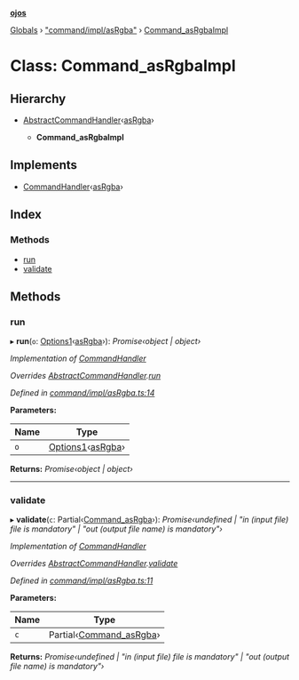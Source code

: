 **[ojos](../README.md)**

[Globals](../README.md) › ["command/impl/asRgba"](../modules/_command_impl_asrgba_.md) › [Command_asRgbaImpl](_command_impl_asrgba_.command_asrgbaimpl.md)

# Class: Command_asRgbaImpl

## Hierarchy

* [AbstractCommandHandler](_command_abstractcommand_.abstractcommandhandler.md)‹[asRgba](../enums/_command_types_.commandname.md#asrgba)›

  * **Command_asRgbaImpl**

## Implements

* [CommandHandler](../interfaces/_command_types_.commandhandler.md)‹[asRgba](../enums/_command_types_.commandname.md#asrgba)›

## Index

### Methods

* [run](_command_impl_asrgba_.command_asrgbaimpl.md#run)
* [validate](_command_impl_asrgba_.command_asrgbaimpl.md#validate)

## Methods

###  run

▸ **run**(`o`: [Options1](../interfaces/_command_types_.options1.md)‹[asRgba](../enums/_command_types_.commandname.md#asrgba)›): *Promise‹object | object›*

*Implementation of [CommandHandler](../interfaces/_command_types_.commandhandler.md)*

*Overrides [AbstractCommandHandler](_command_abstractcommand_.abstractcommandhandler.md).[run](_command_abstractcommand_.abstractcommandhandler.md#abstract-run)*

*Defined in [command/impl/asRgba.ts:14](https://github.com/cancerberoSgx/mirada/blob/f2ba50d/ojos/src/command/impl/asRgba.ts#L14)*

**Parameters:**

Name | Type |
------ | ------ |
`o` | [Options1](../interfaces/_command_types_.options1.md)‹[asRgba](../enums/_command_types_.commandname.md#asrgba)› |

**Returns:** *Promise‹object | object›*

___

###  validate

▸ **validate**(`c`: Partial‹[Command_asRgba](../interfaces/_command_impl_asrgba_.command_asrgba.md)›): *Promise‹undefined | "in (input file) file is mandatory" | "out (output file name) is mandatory"›*

*Implementation of [CommandHandler](../interfaces/_command_types_.commandhandler.md)*

*Overrides [AbstractCommandHandler](_command_abstractcommand_.abstractcommandhandler.md).[validate](_command_abstractcommand_.abstractcommandhandler.md#abstract-validate)*

*Defined in [command/impl/asRgba.ts:11](https://github.com/cancerberoSgx/mirada/blob/f2ba50d/ojos/src/command/impl/asRgba.ts#L11)*

**Parameters:**

Name | Type |
------ | ------ |
`c` | Partial‹[Command_asRgba](../interfaces/_command_impl_asrgba_.command_asrgba.md)› |

**Returns:** *Promise‹undefined | "in (input file) file is mandatory" | "out (output file name) is mandatory"›*